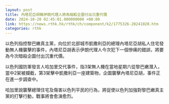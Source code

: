 ```yaml
---
layout: post
title: 內塔尼亞胡稱伊朗代理人將為暗殺企圖付出沉重代價
date: 2024-10-20 02:45:01.000000000 +08:00
link: https://news.rthk.hk/rthk/ch/component/k2/1775326-20241020.htm
categories: rthk
---
```


以色列指控黎巴嫩真主黨，向位於北部城市凱撒利亞的總理內塔尼亞胡私人住宅發動無人機襲擊的事件，內塔尼亞胡表示伊朗代理人今次犯下一個慘痛的錯誤，將要為今次暗殺企圖付出沉重代價。

以色列國防軍發言人哈加里交代事件，指3架無人機在當地星期六從黎巴嫩潛入，當中2架被攔截，第3架擊中凱撒利亞一座建築物，企圖襲擊內塔尼亞胡，事件正在進一步調查中。

哈加里說襲擊總理住宅及傷害以色列平民的行為，將促使以色列加強對黎巴嫩真主黨的打擊行動，戰事將會愈演愈烈。

